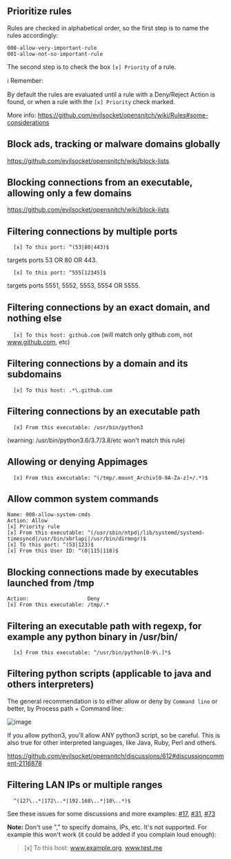**Prioritize rules**
---

Rules are checked in alphabetical order, so the first step is to name the rules accordingly:

    000-allow-very-important-rule
    001-allow-not-so-important-rule

The second step is to check the box `[x] Priority` of a rule.

ℹ️ Remember:

By default the rules are evaluated until a rule with a Deny/Reject Action is found, or when a rule with the `[x] Priority` check marked.

More info:
https://github.com/evilsocket/opensnitch/wiki/Rules#some-considerations

**Block ads, tracking or malware domains globally**
---

https://github.com/evilsocket/opensnitch/wiki/block-lists

**Blocking connections from an executable, allowing only a few domains**
---

https://github.com/evilsocket/opensnitch/wiki/block-lists

**Filtering connections by multiple ports**
---

`  [x] To this port: ^(53|80|443)$`

targets ports 53 OR 80 OR 443.

`  [x] To this port: ^555[12345]$`

targets ports 5551, 5552, 5553, 5554 OR 5555.

**Filtering connections by an exact domain, and nothing else**
---

`  [x] To this host: github.com` (will match only github.com, not www.github.com, etc)

**Filtering connections by a domain and its subdomains**
---

`  [x] To this host: .*\.github.com`

**Filtering connections by an executable path**
---

`  [x] From this executable: /usr/bin/python3`

(warning: /usr/bin/python3.6/3.7/3.8/etc won't match this rule)

**Allowing or denying Appimages**
---

`  [x] From this executable: ^(/tmp/.mount_Archiv[0-9A-Za-z]+/.*)$`

**Allow common system commands**
---

  ```
  Name: 000-allow-system-cmds
  Action: Allow
  [x] Priority rule
  [x] From this executable: ^(/usr/sbin/ntpd|/lib/systemd/systemd-timesyncd|/usr/bin/xbrlapi|/usr/bin/dirmngr)$
  [x] To this port: ^(53|123)$
  [x] From this User ID: ^(0|115|118)$
  ```

**Blocking connections made by executables launched from /tmp**
---

  ```
  Action:                   Deny
  [x] From this executable: /tmp/.*
  ```

**Filtering an executable path with regexp, for example any python binary in /usr/bin/**
---

`  [x] From this executable: ^/usr/bin/python[0-9\.]*$`

**Filtering python scripts (applicable to java and others interpreters)**
---
The general recommendation is to either allow or deny by `Command line` or better, by Process path + Command line:

![image](https://user-images.githubusercontent.com/2742953/152648281-01e5797b-662d-46d2-b11c-1966feecc54c.png)

If you allow python3, you'll allow ANY python3 script, so be careful. This is also true for other interpreted languages, like Java, Ruby, Perl and others.

https://github.com/evilsocket/opensnitch/discussions/612#discussioncomment-2116878


**Filtering LAN IPs or multiple ranges**
---

`  ^(127\..*|172\..*|192.168\..*|10\..*)$`

See these issues for some discussions and more examples: [#17](https://github.com/gustavo-iniguez-goya/opensnitch/issues/17), [#31](https://github.com/gustavo-iniguez-goya/opensnitch/issues/31), [#73](https://github.com/gustavo-iniguez-goya/opensnitch/issues/73)

**Note:** Don't use "," to specify domains, IPs, etc. It's not supported. For example this won't work (it could be added if you complain loud enough):

> [x] To this host: www.example.org, www.test.me
